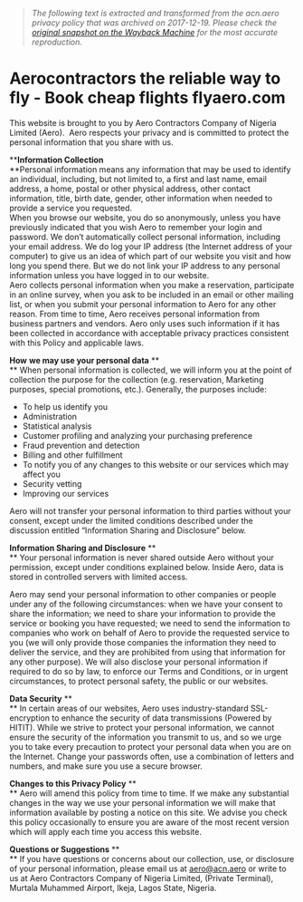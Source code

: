 > *The following text is extracted and transformed from the acn.aero privacy policy that was archived on 2017-12-19. Please check the [original snapshot on the Wayback Machine](https://web.archive.org/web/20171219003749id_/http%3A//www.flyaero.com/privacy-policy.aspx) for the most accurate reproduction.*

# Aerocontractors the reliable way to fly - Book cheap flights flyaero.com

This website is brought to you by Aero Contractors Company of Nigeria Limited (Aero).  Aero respects your privacy and is committed to protect the personal information that you share with us.

****Information Collection**  
**Personal information means any information that may be used to identify an individual, including, but not limited to, a first and last name, email address, a home, postal or other physical address, other contact information, title, birth date, gender, other information when needed to provide a service you requested.  
When you browse our website, you do so anonymously, unless you have previously indicated that you wish Aero to remember your login and password. We don’t automatically collect personal information, including your email address. We do log your IP address (the Internet address of your computer) to give us an idea of which part of our website you visit and how long you spend there. But we do not link your IP address to any personal information unless you have logged in to our website.  
Aero collects personal information when you make a reservation, participate in an online survey, when you ask to be included in an email or other mailing list, or when you submit your personal information to Aero for any other reason. From time to time, Aero receives personal information from business partners and vendors. Aero only uses such information if it has been collected in accordance with acceptable privacy practices consistent with this Policy and applicable laws.

**How** **we may use your personal data** **  
** When personal information is collected, we will inform you at the point of collection the purpose for the collection (e.g. reservation, Marketing purposes, special promotions, etc.). Generally, the purposes include:

  * To help us identify you
  * Administration
  * Statistical analysis
  * Customer profiling and analyzing your purchasing preference
  * Fraud prevention and detection
  * Billing and other fulfillment
  * To notify you of any changes to this website or our services which may affect you
  * Security vetting
  * Improving our services



Aero will not transfer your personal information to third parties without your consent, except under the limited conditions described under the discussion entitled “Information Sharing and Disclosure” below.

**Information Sharing and Disclosure** **  
** Your personal information is never shared outside Aero without your permission, except under conditions explained below. Inside Aero, data is stored in controlled servers with limited access.

Aero may send your personal information to other companies or people under any of the following circumstances: when we have your consent to share the information; we need to share your information to provide the service or booking you have requested; we need to send the information to companies who work on behalf of Aero to provide the requested service to you (we will only provide those companies the information they need to deliver the service, and they are prohibited from using that information for any other purpose). We will also disclose your personal information if required to do so by law, to enforce our Terms and Conditions, or in urgent circumstances, to protect personal safety, the public or our websites.

**Data Security** **  
** In certain areas of our websites, Aero uses industry-standard SSL-encryption to enhance the security of data transmissions (Powered by HITIT). While we strive to protect your personal information, we cannot ensure the security of the information you transmit to us, and so we urge you to take every precaution to protect your personal data when you are on the Internet. Change your passwords often, use a combination of letters and numbers, and make sure you use a secure browser.

**Changes to this Privacy Policy** **  
** Aero will amend this policy from time to time. If we make any substantial changes in the way we use your personal information we will make that information available by posting a notice on this site. We advise you check this policy occasionally to ensure you are aware of the most recent version which will apply each time you access this website.

**Questions or Suggestions** **  
** If you have questions or concerns about our collection, use, or disclosure of your personal information, please email us at aero@acn.aero or write to us at Aero Contractors Company of Nigeria Limited, (Private Terminal), Murtala Muhammed Airport, Ikeja, Lagos State, Nigeria.
